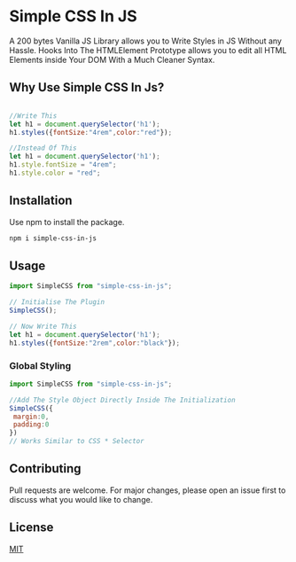 # Simple CSS In JS

A 200 bytes Vanilla JS Library allows you to Write Styles in JS Without any Hassle. Hooks Into The HTMLElement Prototype allows you to edit all HTML Elements inside Your DOM With a Much Cleaner Syntax.

## Why Use Simple CSS In Js?
```javascript

//Write This 
let h1 = document.querySelector('h1');
h1.styles({fontSize:"4rem",color:"red"});

//Instead Of This
let h1 = document.querySelector('h1');
h1.style.fontSize = "4rem";
h1.style.color = "red";

```

## Installation

Use npm to install the package.

```bash
npm i simple-css-in-js
```

## Usage

```javascript
import SimpleCSS from "simple-css-in-js";

// Initialise The Plugin
SimpleCSS();

// Now Write This
let h1 = document.querySelector('h1');
h1.styles({fontSize:"2rem",color:"black"});

```
### Global Styling
```javascript
import SimpleCSS from "simple-css-in-js";

//Add The Style Object Directly Inside The Initialization 
SimpleCSS({
 margin:0,
 padding:0
})
// Works Similar to CSS * Selector


```

## Contributing
Pull requests are welcome. For major changes, please open an issue first to discuss what you would like to change.


## License
[MIT](https://choosealicense.com/licenses/MIT/)